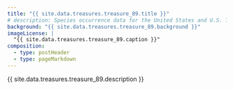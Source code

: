 ```yaml
---
title: "{{ site.data.treasures.treasure_89.title }}"
# description: Species occurrence data for the United States and U.S. Territories.
background: "{{ site.data.treasures.treasure_89.background }}"
imageLicense: |
  "{{ site.data.treasures.treasure_89.caption }}"
composition:
  - type: postHeader
  - type: pageMarkdown
---
```


{{ site.data.treasures.treasure_89.description }}